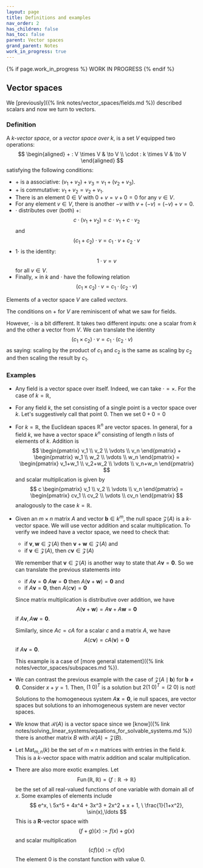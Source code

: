 ```yaml
---
layout: page
title: Definitions and examples
nav_order: 2
has_children: false
has_toc: false
parent: Vector spaces
grand_parent: Notes
work_in_progress: true
---
```


{% if page.work_in_progress %}
    WORK IN PROGRESS
{% endif %}

## Vector spaces 

We [previously]({% link notes/vector_spaces/fields.md %}) described scalars and now we turn to 
vectors. 

### Definition

A _$k$-vector space_, or a _vector space over $k$_, is a set $V$ equipped two operations:
$$
    \begin{aligned}
        + : V \times V & \to V \\
        \cdot : k \times V & \to V
    \end{aligned}
$$
satisfying the following conditions:
- $+$ is a associative: $(v_1+v_2)+v_3 = v_1+(v_2+v_3)$. 
- $+$ is commutative: $v_1 + v_2 = v_2 + v_1$. 
- There is an element $0 \in V$ with $0 + v = v + 0 = 0$ for any $v \in V$. 
- For any element $v \in V$, there is another $-v$ with $v + (-v) = (-v) + v = 0$. 
- $\cdot$ distributes over (both) $+$: 
$$
    c \cdot (v_1 + v_2) = c\cdot v_1 + c \cdot v_2
$$
and 
$$
    (c_1 + c_2) \cdot v = c_1 \cdot v + c_2 \cdot v
$$
- $1 \cdot$ is the identity: 
$$
    1 \cdot v = v 
$$
for all $v \in V$. 
- Finally, $\times$ in $k$ and $\cdot$ have the following relation 
$$
    (c_1 \times c_2) \cdot v = c_1 \cdot (c_2 \cdot v)
$$

Elements of a vector space $V$ are called _vectors_. 

The conditions on $+$ for $V$ are reminiscent of what we saw for fields. 

However, $\cdot$ is a bit different. It takes two different inputs: one a scalar from $k$ 
and the other a vector from $V$. We can translate the identity 
$$
    (c_1 \times c_2) \cdot v = c_1 \cdot (c_2 \cdot v)
$$
as saying: scaling by the product of $c_1$ and $c_2$ is the same as scaling by $c_2$ 
and then scaling the result by $c_1$. 

### Examples 

- Any field is a vector space over itself. Indeed, we can take $\cdot = \times$. For the case 
of $k = \mathbb{R}$, 

- For any field $k$, the set consisting of a single point is a vector space over $k$. Let's 
suggestively call that point $0$. Then we set $0+0 = 0$

- For $k = \mathbb{R}$, the Euclidean spaces $\mathbb{R}^n$ are vector spaces. In general, for a 
field $k$, we have a vector space $k^n$ consisting of length $n$ lists of elements of $k$. 
Addition is 
$$
    \begin{pmatrix} 
        v_1 \\
        v_2 \\
        \vdots \\
        v_n 
    \end{pmatrix} + 
    \begin{pmatrix} 
        w_1 \\
        w_2 \\
        \vdots \\
        w_n 
    \end{pmatrix} = 
    \begin{pmatrix} 
        v_1+w_1 \\
        v_2+w_2 \\
        \vdots \\
        v_n+w_n 
    \end{pmatrix}
$$
and scalar multiplication is given by 
$$
    c \begin{pmatrix} 
        v_1 \\
        v_2 \\
        \vdots \\
        v_n 
    \end{pmatrix} = 
    \begin{pmatrix} 
        cv_1 \\
        cv_2 \\
        \vdots \\
        cv_n 
    \end{pmatrix}
$$
analogously to the case $k = \mathbb{R}$. 

- Given an $m \times n$ matrix $A$ and vector $\mathbf{b} \in k^m$, the null space $\mathcal Z(A)$ 
is a $k$-vector space. We will use vector addition and scalar multiplication. To verify we 
indeed have a vector space, we need to check that:
    - if $\mathbf{v}, \mathbf{w} \in \mathcal Z(A)$ then $\mathbf{v} + \mathbf{w} \in \mathcal Z(A)$ and
    - if $\mathbf{v} \in \mathcal Z(A)$, then $c \mathbf{v} \in \mathcal Z(A)$ 

    We remember that $\mathbf{v} \in \mathcal Z(A)$ is another way to state that $A \mathbf{v} = \mathbf{0}$. 
    So we can translate the previous statements into 
    - if $A \mathbf{v} = \mathbf{0}$  $A\mathbf{w} = \mathbf{0}$ then $A(\mathbf{v} + \mathbf{w}) = \mathbf{0}$ and
    - if $A \mathbf{v} = \mathbf{0}$, then $A(c \mathbf{v}) = \mathbf{0}$ 

    Since matrix multiplication is distributive over addition, we have 
    $$
        A(\mathbf{v} + \mathbf{w}) = A \mathbf{v} + A \mathbf{w} = \mathbf{0}
    $$
    if $A \mathbf{v}, A \mathbf{w} = \mathbf{0}$. 

    Similarly, since $Ac = cA$ for a scalar $c$ and a matrix $A$, we have
    $$
        A(c\mathbf{v}) = c A(\mathbf{v}) = \mathbf{0}
    $$
    if $A \mathbf{v} = \mathbf{0}$. 

    This example is a case of [more general statement]({% link notes/vector_spaces/subspaces.md %}). 

- We can contrast the previous example with the case of $\mathcal Z(A \mid \mathbf{b})$ for 
$\mathbf{b} \neq \mathbf{0}$. Consider $x+y = 1$. Then, $(1 \ 0)^T$ is a solution but 
$2 (1 \ 0)^T = (2 \ 0)$ is not! 

    Solutions to the homogeneous system $A \mathbf{x} = \mathbf{0}$, ie null spaces, are vector spaces but 
    solutions to an inhomogeneous system are never vector spaces. 

- We know that $\mathcal R(A)$ is a vector space since we 
[know]({% link notes/solving_linear_systems/equations_for_solvable_systems.md %}) there is another 
matrix $B$ with $\mathcal R(A) = \mathcal Z(B)$. 

- Let $\operatorname{Mat}_{m,n}(k)$ be the set of $m \times n$ matrices with entries in the field $k$. 
This is a $k$-vector space with matrix addition and scalar multiplication. 

- There are also more exotic examples. Let 
$$
    \operatorname{Fun}(\mathbb{R},\mathbb{R}) = \lbrace f: \mathbb{R} \to \mathbb{R} \rbrace
$$
be the set of all real-valued functions of one variable with domain all of $x$. Some examples of elements 
include 
$$
    e^x, \ 5x^5 + 4x^4 + 3x^3 + 2x^2 + x + 1, \ \frac{1}{1+x^2}, \sin(x),\ldots
$$
This is a $\mathbf{R}$-vector space with 
$$
    (f+g)(x) := f(x) + g(x) 
$$
and scalar multiplication 
$$
    (cf)(x) := cf(x)
$$
The element $0$ is the constant function with value $0$. 
